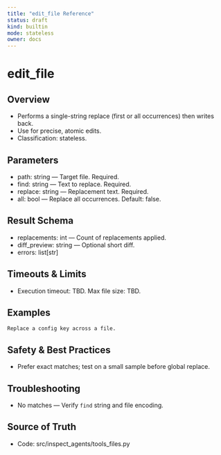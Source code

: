 ```yaml
---
title: "edit_file Reference"
status: draft
kind: builtin
mode: stateless
owner: docs
---
```


# edit_file

## Overview
- Performs a single-string replace (first or all occurrences) then writes back.
- Use for precise, atomic edits.
- Classification: stateless.

## Parameters
- path: string — Target file. Required.
- find: string — Text to replace. Required.
- replace: string — Replacement text. Required.
- all: bool — Replace all occurrences. Default: false.

## Result Schema
- replacements: int — Count of replacements applied.
- diff_preview: string — Optional short diff.
- errors: list[str]

## Timeouts & Limits
- Execution timeout: TBD. Max file size: TBD.

## Examples
```
Replace a config key across a file.
```

## Safety & Best Practices
- Prefer exact matches; test on a small sample before global replace.

## Troubleshooting
- No matches — Verify `find` string and file encoding.

## Source of Truth
- Code: src/inspect_agents/tools_files.py

